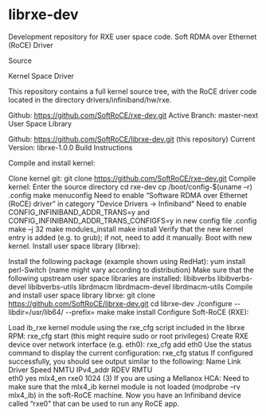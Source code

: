 # librxe-dev
Development repository for RXE user space code.
Soft RDMA over Ethernet (RoCE) Driver

Source

Kernel Space Driver

This repository contains a full kernel source tree, with the RoCE driver code located in the directory drivers/infiniband/hw/rxe.

Github: https://github.com/SoftRoCE/rxe-dev.git 
Active Branch: master-next
User Space Library

Github: https://github.com/SoftRoCE/librxe-dev.git (this repository)
Current Version: librxe-1.0.0
Build Instructions

Compile and install kernel:

Clone kernel git:
git clone https://github.com/SoftRoCE/rxe-dev.git
Compile kernel:
Enter the source directory cd rxe-dev
cp /boot/config-$(uname –r) .config
make menuconfig
Need to enable “Software RDMA over Ethernet (RoCE) driver” in category "Device Drivers -> Infiniband"
Need to enable CONFIG_INFINIBAND_ADDR_TRANS=y and CONFIG_INFINIBAND_ADDR_TRANS_CONFIGFS=y in new config file .config
make –j 32
make modules_install
make install
Verify that the new kernel entry is added (e.g. to grub); if not, need to add it manually.
Boot with new kernel.
Install user space library (librxe):

Install the following package (example shown using RedHat):
yum install perl-Switch (name might vary according to distribution)
Make sure that the following upstream user space libraries are installed:
libibverbs
libibverbs-devel
libibverbs-utils
librdmacm
librdmacm-devel
librdmacm-utils
Compile and install user space library librxe:
git clone https://github.com/SoftRoCE/librxe-dev.git
cd librxe-dev
./configure --libdir=/usr/lib64/ --prefix=
make
make install
Configure Soft-RoCE (RXE):

Load ib_rxe kernel module using the rxe_cfg script included in the librxe RPM:
rxe_cfg start (this might require sudo or root privileges)
Create RXE device over network interface (e.g. eth0):
rxe_cfg add eth0
Use the status command to display the current configuration:
rxe_cfg status
If configured successfully, you should see output similar to the following:
    Name  Link  Driver   Speed  NMTU  IPv4_addr  RDEV  RMTU         
    eth0  yes   mlx4_en                          rxe0  1024  (3) 
If you are using a Mellanox HCA: Need to make sure that the mlx4_ib kernel module is not loaded (modprobe –rv mlx4_ib) in the soft-RoCE machine.
Now you have an Infiniband device called “rxe0” that can be used to run any RoCE app.
